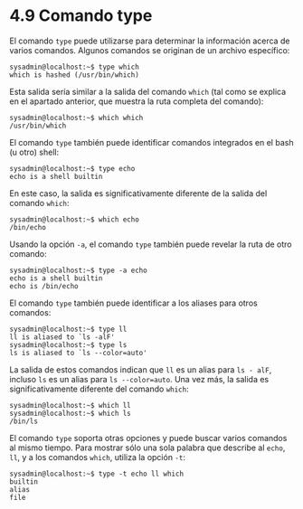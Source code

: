 # 4.9 Comando type
El comando `type` puede utilizarse para determinar la información acerca de varios comandos. Algunos comandos se originan de un archivo específico:

```shell-session
sysadmin@localhost:~$ type which                                       
which is hashed (/usr/bin/which)
```

Esta salida sería similar a la salida del comando `which` (tal como se explica en el apartado anterior, que muestra la ruta completa del comando):

```shell-session
sysadmin@localhost:~$ which which                         
/usr/bin/which
```

El comando `type` también puede identificar comandos integrados en el bash (u otro) shell:

```shell-session
sysadmin@localhost:~$ type echo                                     
echo is a shell builtin
```

En este caso, la salida es significativamente diferente de la salida del comando `which`:

```shell-session
sysadmin@localhost:~$ which echo                                        
/bin/echo
```

Usando la opción `-a`, el comando `type` también puede revelar la ruta de otro comando:

```shell-session
sysadmin@localhost:~$ type -a echo                                      
echo is a shell builtin                                                
echo is /bin/echo
```

El comando `type` también puede identificar a los aliases para otros comandos:

```shell-session
sysadmin@localhost:~$ type ll                                          
ll is aliased to `ls -alF'                                              
sysadmin@localhost:~$ type ls                                          
ls is aliased to `ls --color=auto'
```

La salida de estos comandos indican que `ll` es un alias para `ls - alF`, incluso `ls` es un alias para `ls --color=auto`. Una vez más, la salida es significativamente diferente del comando `which`:

```shell-session
sysadmin@localhost:~$ which ll                                          
sysadmin@localhost:~$ which ls                                         
/bin/ls
```

El comando `type` soporta otras opciones y puede buscar varios comandos al mismo tiempo. Para mostrar sólo una sola palabra que describe al `echo`, `ll`, y a los comandos `which`, utiliza la opción `-t`:

```shell-session
sysadmin@localhost:~$ type -t echo ll which                  
builtin                                                                
alias                                                             
file
```
